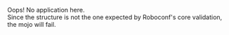 Oops! No application here.  
Since the structure is not the one expected by Roboconf's core validation,
the mojo will fail.
